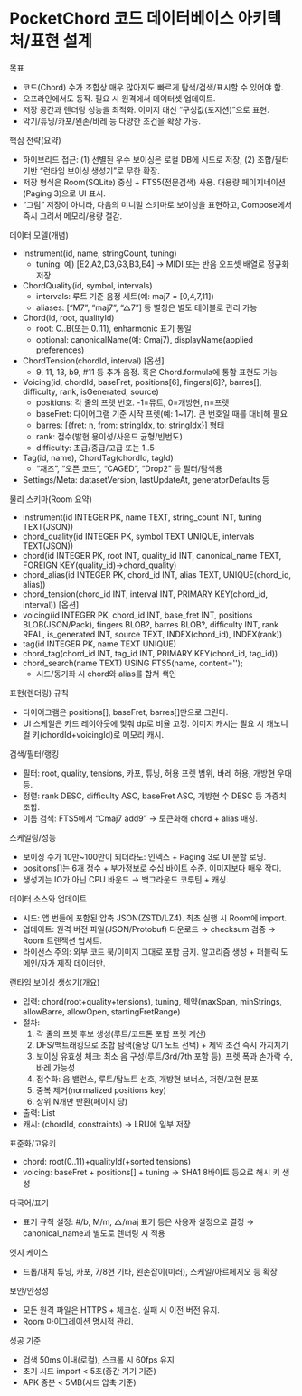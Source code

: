 # PocketChord 코드 데이터베이스 아키텍처/표현 설계

목표
- 코드(Chord) 수가 조합상 매우 많아져도 빠르게 탐색/검색/표시할 수 있어야 함.
- 오프라인에서도 동작. 필요 시 원격에서 데이터셋 업데이트.
- 저장 공간과 렌더링 성능을 최적화. 이미지 대신 “구성값(포지션)”으로 표현.
- 악기/튜닝/카포/왼손/바레 등 다양한 조건을 확장 가능.

핵심 전략(요약)
- 하이브리드 접근: (1) 선별된 우수 보이싱은 로컬 DB에 시드로 저장, (2) 조합/필터 기반 “런타임 보이싱 생성기”로 무한 확장.
- 저장 형식은 Room(SQLite) 중심 + FTS5(전문검색) 사용. 대용량 페이지네이션(Paging 3)으로 UI 표시.
- “그림” 저장이 아니라, 다음의 미니멀 스키마로 보이싱을 표현하고, Compose에서 즉시 그려서 메모리/용량 절감.

데이터 모델(개념)
- Instrument(id, name, stringCount, tuning)
  - tuning: 예) [E2,A2,D3,G3,B3,E4] → MIDI 또는 반음 오프셋 배열로 정규화 저장
- ChordQuality(id, symbol, intervals)
  - intervals: 루트 기준 음정 세트(예: maj7 = [0,4,7,11])
  - aliases: [“M7”, “maj7”, “△7”] 등 별칭은 별도 테이블로 관리 가능
- Chord(id, root, qualityId)
  - root: C..B(또는 0..11), enharmonic 표기 통일
  - optional: canonicalName(예: Cmaj7), displayName(applied preferences)
- ChordTension(chordId, interval) [옵션]
  - 9, 11, 13, b9, #11 등 추가 음정. 혹은 Chord.formula에 통합 표현도 가능
- Voicing(id, chordId, baseFret, positions[6], fingers[6]?, barres[], difficulty, rank, isGenerated, source)
  - positions: 각 줄의 프렛 번호. -1=뮤트, 0=개방현, n=프렛
  - baseFret: 다이어그램 기준 시작 프렛(예: 1~17). 큰 번호일 때를 대비해 필요
  - barres: [{fret: n, from: stringIdx, to: stringIdx}] 형태
  - rank: 점수(발현 용이성/사운드 균형/빈번도)
  - difficulty: 초급/중급/고급 또는 1..5
- Tag(id, name), ChordTag(chordId, tagId)
  - “재즈”, “오픈 코드”, “CAGED”, “Drop2” 등 필터/탐색용
- Settings/Meta: datasetVersion, lastUpdateAt, generatorDefaults 등

물리 스키마(Room 요약)
- instrument(id INTEGER PK, name TEXT, string_count INT, tuning TEXT(JSON))
- chord_quality(id INTEGER PK, symbol TEXT UNIQUE, intervals TEXT(JSON))
- chord(id INTEGER PK, root INT, quality_id INT, canonical_name TEXT, FOREIGN KEY(quality_id)→chord_quality)
- chord_alias(id INTEGER PK, chord_id INT, alias TEXT, UNIQUE(chord_id, alias))
- chord_tension(chord_id INT, interval INT, PRIMARY KEY(chord_id, interval)) [옵션]
- voicing(id INTEGER PK, chord_id INT, base_fret INT, positions BLOB(JSON/Pack), fingers BLOB?, barres BLOB?, difficulty INT, rank REAL, is_generated INT, source TEXT, INDEX(chord_id), INDEX(rank))
- tag(id INTEGER PK, name TEXT UNIQUE)
- chord_tag(chord_id INT, tag_id INT, PRIMARY KEY(chord_id, tag_id))
- chord_search(name TEXT) USING FTS5(name, content='');
  - 시드/동기화 시 chord와 alias를 합쳐 색인

표현(렌더링) 규칙
- 다이어그램은 positions[], baseFret, barres[]만으로 그린다.
- UI 스케일은 카드 레이아웃에 맞춰 dp로 비율 고정. 이미지 캐시는 필요 시 캐노니컬 키(chordId+voicingId)로 메모리 캐시.

검색/필터/랭킹
- 필터: root, quality, tensions, 카포, 튜닝, 허용 프렛 범위, 바레 허용, 개방현 우대 등.
- 정렬: rank DESC, difficulty ASC, baseFret ASC, 개방현 수 DESC 등 가중치 조합.
- 이름 검색: FTS5에서 “Cmaj7 add9” → 토큰화해 chord + alias 매칭.

스케일링/성능
- 보이싱 수가 10만~100만이 되더라도: 인덱스 + Paging 3로 UI 분할 로딩.
- positions[]는 6개 정수 + 부가정보로 수십 바이트 수준. 이미지보다 매우 작다.
- 생성기는 IO가 아닌 CPU 바운드 → 백그라운드 코루틴 + 캐싱.

데이터 소스와 업데이트
- 시드: 앱 번들에 포함된 압축 JSON(ZSTD/LZ4). 최초 실행 시 Room에 import.
- 업데이트: 원격 버전 파일(JSON/Protobuf) 다운로드 → checksum 검증 → Room 트랜잭션 업서트.
- 라이선스 주의: 외부 코드 북/이미지 그대로 포함 금지. 알고리즘 생성 + 퍼블릭 도메인/자가 제작 데이터만.

런타임 보이싱 생성기(개요)
- 입력: chord(root+quality+tensions), tuning, 제약(maxSpan, minStrings, allowBarre, allowOpen, startingFretRange)
- 절차:
  1) 각 줄의 프렛 후보 생성(루트/코드톤 포함 프렛 계산)
  2) DFS/백트래킹으로 조합 탐색(줄당 0/1 노트 선택) + 제약 조건 즉시 가지치기
  3) 보이싱 유효성 체크: 최소 음 구성(루트/3rd/7th 포함 등), 프렛 폭과 손가락 수, 바레 가능성
  4) 점수화: 음 밸런스, 루트/탑노트 선호, 개방현 보너스, 저현/고현 분포
  5) 중복 제거(normalized positions key)
  6) 상위 N개만 반환(페이지 당)
- 출력: List<Voicing>
- 캐시: (chordId, constraints) → LRU에 일부 저장

표준화/고유키
- chord: root(0..11)+qualityId(+sorted tensions)
- voicing: baseFret + positions[] + tuning → SHA1 8바이트 등으로 해시 키 생성

다국어/표기
- 표기 규칙 설정: #/b, M/m, △/maj 표기 등은 사용자 설정으로 결정 → canonical_name과 별도로 렌더링 시 적용

엣지 케이스
- 드롭/대체 튜닝, 카포, 7/8현 기타, 왼손잡이(미러), 스케일/아르페지오 등 확장

보안/안정성
- 모든 원격 파일은 HTTPS + 체크섬. 실패 시 이전 버전 유지.
- Room 마이그레이션 명시적 관리.

성공 기준
- 검색 50ms 이내(로컬), 스크롤 시 60fps 유지
- 초기 시드 import < 5초(중간 기기 기준)
- APK 증분 < 5MB(시드 압축 기준)

